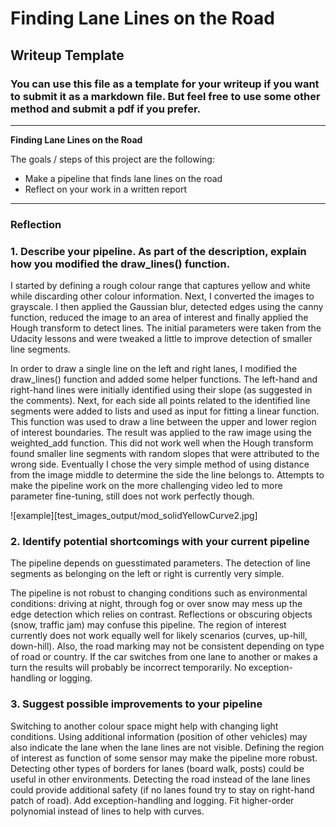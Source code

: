 # **Finding Lane Lines on the Road** 

## Writeup Template

### You can use this file as a template for your writeup if you want to submit it as a markdown file. But feel free to use some other method and submit a pdf if you prefer.

---

**Finding Lane Lines on the Road**

The goals / steps of this project are the following:
* Make a pipeline that finds lane lines on the road
* Reflect on your work in a written report


[//]: # (Image References)

[image1]: ./examples/grayscale.jpg "Grayscale"

---

### Reflection

### 1. Describe your pipeline. As part of the description, explain how you modified the draw_lines() function.

I started by defining a rough colour range that captures yellow and white while discarding other colour information. Next, I converted the images to grayscale. I then applied the Gaussian blur, detected edges using the canny function,
reduced the image to an area of interest and finally applied the Hough transform to detect lines. The initial parameters were taken from the Udacity lessons and were tweaked a little to improve detection of smaller
line segments.

In order to draw a single line on the left and right lanes, I modified the draw_lines() function and added some helper functions. The left-hand and right-hand lines were initially identified using their slope 
(as suggested in the comments). Next, for each side all points related to the identified line segments were added to lists and used as input for fitting a linear function.
This function was used to draw a line between the upper and lower region of interest boundaries. The result was applied to the raw image using the weighted_add function.
This did not work well when the Hough transform found smaller line segments with random slopes that were attributed to the wrong side. Eventually I chose the very simple method of using distance from the image middle 
to determine the side the line belongs to. Attempts to make the pipeline work on the more challenging video led to more parameter fine-tuning, still does not work perfectly though.


![example][test_images_output/mod_solidYellowCurve2.jpg]




### 2. Identify potential shortcomings with your current pipeline

The pipeline depends on guesstimated parameters. The detection of line segments as belonging on the left or right is currently very simple.

The pipeline is not robust to changing conditions such as environmental conditions:
driving at night, through fog or over snow may mess up the edge detection which relies on contrast. Reflections or obscuring objects (snow, traffic jam) may confuse this pipeline.
The region of interest currently does not work equally well for likely scenarios (curves, up-hill, down-hill). 
Also, the road marking may not be consistent depending on type of road or country.
If the car switches from one lane to another or makes a turn the results will probably be incorrect temporarily.
No exception-handling or logging.
 
### 3. Suggest possible improvements to your pipeline

Switching to another colour space might help with changing light conditions. 
Using additional information (position of other vehicles) may also indicate the lane when the lane lines are not visible.
Defining the region of interest as function of some sensor may make the pipeline more robust.
Detecting other types of borders for lanes (board walk, posts) could be useful in other environments.
Detecting the road instead of the lane lines could provide additional safety (if no lanes found try to stay on right-hand patch of road).
Add exception-handling and logging.
Fit higher-order polynomial instead of lines to help with curves.
